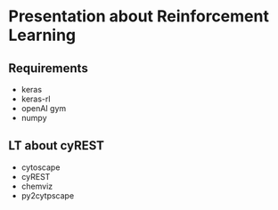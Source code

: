# Presentation about Reinforcement Learning

## Requirements
- keras
- keras-rl
- openAI gym
- numpy


## LT about cyREST
- cytoscape
- cyREST
- chemviz
- py2cytpscape
